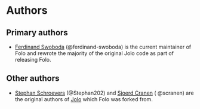 ﻿# Authors

## Primary authors

- [Ferdinand Swoboda](https://github.com/ferdinand-swoboda) (@ferdinand-swoboda) is the current maintainer of Folo and
  rewrote the majority of the original Jolo code as part of releasing Folo.

## Other authors

- [Stephan Schroevers](https://github.com/Stephan202) (@Stephan202) and [Sjoerd Cranen](https://github.com/scranen) (
  @scranen) are the original authors of [Jolo](https://github.com/PicnicSupermarket/jolo) which Folo was forked from.
